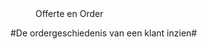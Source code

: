 <properties>
	<page>
		<title>Offerte en Order</title>
	</page>
	<menu>
		<position>Offerte en Order 
		<title>Introductie</title>
	</menu>
</properties>

#De ordergeschiedenis van een klant inzien#
<description>
